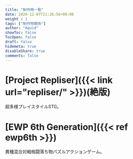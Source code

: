 ```yaml
---
title: "制作物一覧"
date: 2020-12-07T21:26:56+09:00
weight : 1
tags: ["制作物関係"]
author: "Aquid"
showToc: false
TocOpen: false
draft: false
hidemeta: true
disableShare: true
comments: false
---
```


# [Project Repliser]({{< link url="repliser/" >}})(絶版)

超多様プレイスタイルSTG。

# [EWP 6th Generation]({{< ref ewp6th >}})

異種混合対戦格闘落ち物パズルアクションゲーム。